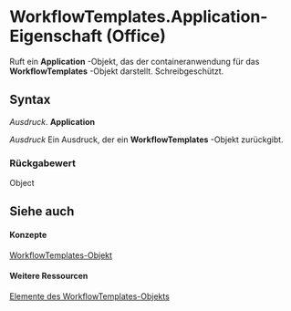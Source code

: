 
# WorkflowTemplates.Application-Eigenschaft (Office)

Ruft ein  **Application** -Objekt, das der containeranwendung für das **WorkflowTemplates** -Objekt darstellt. Schreibgeschützt.


## Syntax

 _Ausdruck_. **Application**

 _Ausdruck_ Ein Ausdruck, der ein **WorkflowTemplates** -Objekt zurückgibt.


### Rückgabewert

Object


## Siehe auch


#### Konzepte


[WorkflowTemplates-Objekt](01df4716-4440-7761-8504-22f78e40f8e4.md)
#### Weitere Ressourcen


[Elemente des WorkflowTemplates-Objekts](http://msdn.microsoft.com/library/a29def44-dfe2-04fb-db6d-585c31e0fb32%28Office.15%29.aspx)
